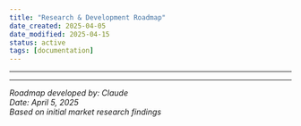 ```yaml
---
title: "Research & Development Roadmap"
date_created: 2025-04-05
date_modified: 2025-04-15
status: active
tags: [documentation]
---
```


---

---

*Roadmap developed by: Claude*  
*Date: April 5, 2025*  
*Based on initial market research findings*
